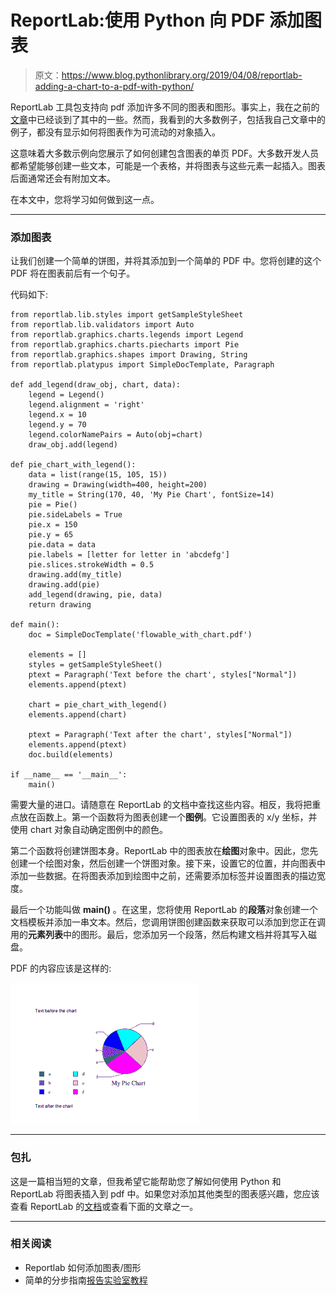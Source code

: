 # ReportLab:使用 Python 向 PDF 添加图表

> 原文：<https://www.blog.pythonlibrary.org/2019/04/08/reportlab-adding-a-chart-to-a-pdf-with-python/>

ReportLab 工具包支持向 pdf 添加许多不同的图表和图形。事实上，我在之前的[文章](https://www.blog.pythonlibrary.org/2016/02/18/reportlab-how-to-add-charts-graphs/)中已经谈到了其中的一些。然而，我看到的大多数例子，包括我自己文章中的例子，都没有显示如何将图表作为可流动的对象插入。

这意味着大多数示例向您展示了如何创建包含图表的单页 PDF。大多数开发人员都希望能够创建一些文本，可能是一个表格，并将图表与这些元素一起插入。图表后面通常还会有附加文本。

在本文中，您将学习如何做到这一点。

* * *

### 添加图表

让我们创建一个简单的饼图，并将其添加到一个简单的 PDF 中。您将创建的这个 PDF 将在图表前后有一个句子。

代码如下:

```
from reportlab.lib.styles import getSampleStyleSheet
from reportlab.lib.validators import Auto
from reportlab.graphics.charts.legends import Legend
from reportlab.graphics.charts.piecharts import Pie
from reportlab.graphics.shapes import Drawing, String
from reportlab.platypus import SimpleDocTemplate, Paragraph

def add_legend(draw_obj, chart, data):
    legend = Legend()
    legend.alignment = 'right'
    legend.x = 10
    legend.y = 70
    legend.colorNamePairs = Auto(obj=chart)
    draw_obj.add(legend)

def pie_chart_with_legend():
    data = list(range(15, 105, 15))
    drawing = Drawing(width=400, height=200)
    my_title = String(170, 40, 'My Pie Chart', fontSize=14)
    pie = Pie()
    pie.sideLabels = True
    pie.x = 150
    pie.y = 65
    pie.data = data
    pie.labels = [letter for letter in 'abcdefg']
    pie.slices.strokeWidth = 0.5
    drawing.add(my_title)
    drawing.add(pie)
    add_legend(drawing, pie, data)
    return drawing

def main():
    doc = SimpleDocTemplate('flowable_with_chart.pdf')

    elements = []
    styles = getSampleStyleSheet()
    ptext = Paragraph('Text before the chart', styles["Normal"])
    elements.append(ptext)

    chart = pie_chart_with_legend()
    elements.append(chart)

    ptext = Paragraph('Text after the chart', styles["Normal"])
    elements.append(ptext)
    doc.build(elements)

if __name__ == '__main__':
    main()

```

需要大量的进口。请随意在 ReportLab 的文档中查找这些内容。相反，我将把重点放在函数上。第一个函数将为图表创建一个**图例**。它设置图表的 x/y 坐标，并使用 chart 对象自动确定图例中的颜色。

第二个函数将创建饼图本身。ReportLab 中的图表放在**绘图**对象中。因此，您先创建一个绘图对象，然后创建一个饼图对象。接下来，设置它的位置，并向图表中添加一些数据。在将图表添加到绘图中之前，还需要添加标签并设置图表的描边宽度。

最后一个功能叫做 **main()** 。在这里，您将使用 ReportLab 的**段落**对象创建一个文档模板并添加一串文本。然后，您调用饼图创建函数来获取可以添加到您正在调用的**元素列表**中的图形。最后，您添加另一个段落，然后构建文档并将其写入磁盘。

PDF 的内容应该是这样的:

![](img/bb099ca38a3867ac3fffcf9084f13c95.png)

* * *

### 包扎

这是一篇相当短的文章，但我希望它能帮助您了解如何使用 Python 和 ReportLab 将图表插入到 pdf 中。如果您对添加其他类型的图表感兴趣，您应该查看 ReportLab 的[文档](https://www.reportlab.com/documentation/)或查看下面的文章之一。

* * *

### 相关阅读

*   Reportlab 如何添加图表/图形
*   简单的分步指南[报告实验室教程](https://www.blog.pythonlibrary.org/2010/03/08/a-simple-step-by-step-reportlab-tutorial/)